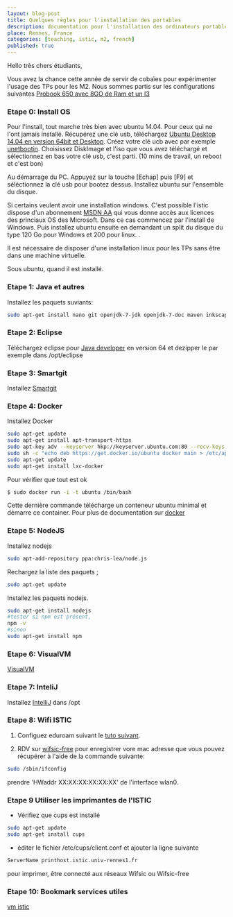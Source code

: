 ```yaml
---
layout: blog-post
title: Quelques règles pour l'installation des portables
description: documentation pour l'installation des ordinateurs portables par les étudiants
place: Rennes, France
categories: [teaching, istic, m2, french]
published: true
---
```

Hello très chers étudiants,

Vous avez la chance cette année de servir de cobaïes pour expérimenter l'usage des TPs pour les M2. Nous sommes partis sur les configurations suivantes
[Probook 650 avec 8GO de Ram et un I3](http://www8.hp.com/fr/fr/products/laptops/product-detail.html?oid=5405400#!tab=specs)

### Etape 0: Install OS

Pour l'install, tout marche très bien avec ubuntu 14.04. Pour ceux qui ne l'ont jamais installé. Récupérez une clé usb, téléchargez [Ubuntu Desktop 14.04 en version 64bit et Desktop](http://www.ubuntu.com/download/desktop). Créez votre clé ucb avec par exemple [unetbootin](http://unetbootin.sourceforge.net/). Choisissez DiskImage et l'iso que vous avez téléchargé et sélectionnez en bas votre clé usb, c'est parti. (10 mins de travail, un reboot et c'est bon)

<!--more-->


Au démarrage du PC. Appuyez sur la touche [Echap] puis [F9] et séléctionnez la clé usb pour bootez dessus. Installez ubuntu sur l'ensemble du disque.

Si certains veulent avoir une installation windows. C'est possible l'istic dispose d'un abonnement [MSDN AA](https://www.google.fr/search?q=msdn+aa+istic&oq=msdn+aa+istic&aqs=chrome..69i57.6842j0j7&sourceid=chrome&es_sm=122&ie=UTF-8) qui vous donne accès aux licences des princiaux OS des Microsoft. Dans ce cas commencez par l'install de Windows. Puis installez ubuntu ensuite en demandant un split du disque du type 120 Go pour Windows et 200 pour linux. .

Il est nécessaire de disposer d'une installation linux pour les TPs sans être dans une machine virtuelle.


Sous ubuntu, quand il est installé.

### Etape 1: Java et autres

Installez les paquets suviants:

```bash
sudo apt-get install nano git openjdk-7-jdk openjdk-7-doc maven inkscape
```

### Etape 2: Eclipse

Téléchargez eclipse pour [Java developer](http://eclipse.ialto.com/technology/epp/downloads/release/luna/R/eclipse-dsl-luna-R-linux-gtk-x86_64.tar.gz) en version 64 et dezipper le par exemple dans /opt/eclipse

### Etape 3: Smartgit

Installez [Smartgit](http://www.syntevo.com/smartgit/)

### Etape 4: Docker

Installez Docker

```bash
sudo apt-get update
sudo apt-get install apt-transport-https
sudo apt-key adv --keyserver hkp://keyserver.ubuntu.com:80 --recv-keys 36A1D7869245C8950F966E92D8576A8BA88D21E9
sudo sh -c "echo deb https://get.docker.io/ubuntu docker main > /etc/apt/sources.list.d/docker.list"
sudo apt-get update
sudo apt-get install lxc-docker
```

Pour vérifier que tout est ok

```bash
$ sudo docker run -i -t ubuntu /bin/bash
```
Cette dernière commande télécharge un conteneur ubuntu minimal et démarre ce container. Pour plus de documentation sur [docker](http://fr.wikipedia.org/wiki/Docker_(Syst%C3%A8me_de_conteneur_Linux))

### Etape 5: NodeJS

Installez nodejs

```bash
sudo apt-add-repository ppa:chris-lea/node.js
```
Rechargez la liste des paquets ;
```bash
sudo apt-get update
```
Installez les paquets nodejs.
```bash
sudo apt-get install nodejs
#tester si npm est présent,
npm -v
#sinon
sudo apt-get install npm
```

### Etape 6: VisualVM

[VisualVM](http://visualvm.java.net/eclipse-launcher.html)

### Etape 7: InteliJ
Installez [IntelliJ](http://www.jetbrains.com/idea/) dans /opt

### Etape 8: Wifi ISTIC

1. Configuez eduroam suivant le [tuto suivant](http://www.eduroam.fr/conf_supplicants/).

2. RDV sur [wifsic-free](http://wifsic-free.istic.univ-rennes1.fr/) pour enregistrer vore mac adresse que vous pouvez récupérer à l'aide de la commande suivante:
```bash
sudo /sbin/ifconfig
```
prendre  'HWaddr XX:XX:XX:XX:XX:XX' de l'interface wlan0.

### Etape 9 Utiliser les imprimantes de l'ISTIC

* Vérifiez que cups est installé

```bash
sudo apt-get update
sudo apt-get install cups
```

* éditer le fichier /etc/cups/client.conf et ajouter la ligne suivante

```bash
ServerName printhost.istic.univ-rennes1.fr
```

pour imprimer, être connecté aux réseaux Wifsic ou Wifsic-free

### Etape 10: Bookmark services utiles

[vm istic](http://vm.istic.univ-rennes1.fr)

